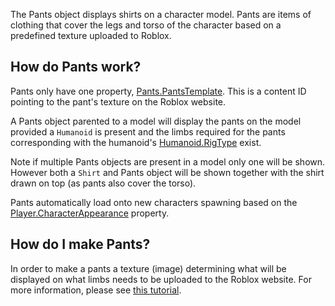 The Pants object displays shirts on a character model. Pants are items of clothing that cover the legs and torso of the character based on a predefined texture uploaded to Roblox.

## How do Pants work?

Pants only have one property, [Pants.PantsTemplate](https://developer.roblox.com/api-reference/property/Pants/PantsTemplate). This is a content ID pointing to the pant's texture on the Roblox website.

A Pants object parented to a model will display the pants on the model provided a `Humanoid` is present and the limbs required for the pants corresponding with the humanoid's [Humanoid.RigType](https://developer.roblox.com/api-reference/property/Humanoid/RigType) exist.

Note if multiple Pants objects are present in a model only one will be shown. However both a `Shirt` and Pants object will be shown together with the shirt drawn on top (as pants also cover the torso).

Pants automatically load onto new characters spawning based on the [Player.CharacterAppearance](https://developer.roblox.com/api-reference/property/Player/CharacterAppearance) property.

## How do I make Pants?

In order to make a pants a texture (image) determining what will be displayed on what limbs needs to be uploaded to the Roblox website. For more information, please see [this tutorial][1].

[1]: https://developer.roblox.com/articles/How-to-Make-Shirts-and-Pants-for-Roblox-Characters